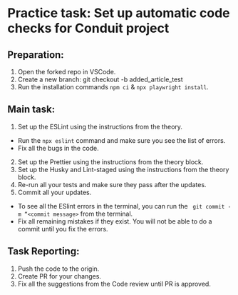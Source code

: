 # Practice task: Set up automatic code checks for Conduit project

## Preparation:

1. Open the forked repo in VSCode.
2. Create a new branch: git checkout -b added_article_test
3. Run the installation commands `npm ci` & `npx playwright install`.

## Main task:

1. Set up the ESLint using the instructions from the theory.

- Run the `npx eslint` command and make sure you see the list of errors.
- Fix all the bugs in the code.

2. Set up the Prettier using the instructions from the theory block.
3. Set up the Husky and Lint-staged using the instructions from the theory block.
4. Re-run all your tests and make sure they pass after the updates.
5. Commit all your updates.

- To see all the ESlint errors in the terminal, you can run the ` git commit -m “<commit message>` from the terminal.
- Fix all remaining mistakes if they exist. You will not be able to do a commit until you fix the errors.

## Task Reporting:

1. Push the code to the origin.
2. Create PR for your changes.
3. Fix all the suggestions from the Code review until PR is approved.
